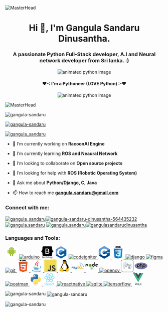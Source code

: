 ![MasterHead](https://repository-images.githubusercontent.com/588181932/e36ec678-7984-4cdd-8e4c-a3932772ff8e)

<h1 align="center">Hi 👋, I'm Gangula Sandaru Dinusantha.</h1>
<h3 align="center">A passionate Python Full-Stack developer, A.I and Neural network developer from Sri lanka. :)</h3>

<p align="center">
  <img align="center" src="https://thoughtwin.com/assets/img/Python_img.gif" width="400" alt="animated python image" />
</p>

<p align="center">
  <h4 align="center"> ❤-: I'm a Pythoneer (LOVE Python) :-❤ </h4>
</p>


<p align="center">
  <img align="center" src="https://media4.giphy.com/media/v1.Y2lkPTc5MGI3NjExMDBkZXN4aDl3bmo4eHlxdnI4NzIwdzJtNjRjMmVmcW85cmM0aTZjNiZlcD12MV9pbnRlcm5hbF9naWZfYnlfaWQmY3Q9Zw/PjJ1cLHqLEveXysGDB/giphy.gif" width="400" alt="animated python image" />
</p>



![MasterHead](https://i.pinimg.com/originals/b5/d3/69/b5d3692a872936d05a3d770e5327c6ec.gif)

<p align="left"> <img src="https://komarev.com/ghpvc/?username=gangula-sandaru&label=Profile%20views&color=0e75b6&style=flat" alt="gangula-sandaru" /> </p>
<p align="left"> <a href="https://github.com/ryo-ma/github-profile-trophy"><img src="https://github-profile-trophy.vercel.app/?username=gangula-sandaru" alt="gangula-sandaru" /></a> </p>

<p align="left"> <a href="https://twitter.com/gangula_sandaru" target="blank"><img src="https://img.shields.io/twitter/follow/gangula_sandaru?logo=twitter&style=for-the-badge" alt="gangula_sandaru" /></a> </p>

- 🔭 I’m currently working on **RacoonAI Engine**

- 🌱 I’m currently learning **ROS and Neaural Network**

- 👯 I’m looking to collaborate on **Open source projects**

- 🤝 I’m looking for help with **ROS (Robotic Operating System)**

- 💬 Ask me about **Python/Django, C, Java**

- 📫 How to reach me **gangula.sandaru@gmail.com**

<h3 align="left">Connect with me:</h3>

<p align="left">
<a href="https://twitter.com/gangula_sandaru" target="blank"><img align="center" src="https://raw.githubusercontent.com/rahuldkjain/github-profile-readme-generator/master/src/images/icons/Social/twitter.svg" alt="gangula_sandaru" height="30" width="40" /></a><a href="https://linkedin.com/in/gangula-sandaru-dinusantha-564435232" target="blank"><img align="center" src="https://raw.githubusercontent.com/rahuldkjain/github-profile-readme-generator/master/src/images/icons/Social/linked-in-alt.svg" alt="gangula-sandaru-dinusantha-564435232" height="30" width="40" /></a><a href="https://fb.com/gangula.sandaru" target="blank"><img align="center" src="https://raw.githubusercontent.com/rahuldkjain/github-profile-readme-generator/master/src/images/icons/Social/facebook.svg" alt="gangula.sandaru" height="30" width="40" /></a> <a href="https://instagram.com/gangula.sandaru" target="blank"><img align="center" src="https://raw.githubusercontent.com/rahuldkjain/github-profile-readme-generator/master/src/images/icons/Social/instagram.svg" alt="gangula.sandaru" height="30" width="40" /></a><a href="https://www.youtube.com/c/gangulasandarudinusantha" target="blank"><img align="center" src="https://raw.githubusercontent.com/rahuldkjain/github-profile-readme-generator/master/src/images/icons/Social/youtube.svg" alt="gangulasandarudinusantha" height="30" width="40" /></a> 
</p>


<h3 align="left">Languages and Tools:</h3>
<p align="left"> <a href="https://developer.android.com" target="_blank" rel="noreferrer"> <img src="https://raw.githubusercontent.com/devicons/devicon/master/icons/android/android-original-wordmark.svg" alt="android" width="40" height="40"/> </a><a href="https://www.arduino.cc/" target="_blank" rel="noreferrer"> <img src="https://cdn.worldvectorlogo.com/logos/arduino-1.svg" alt="arduino" width="40" height="40"/> </a> <a href="https://getbootstrap.com" target="_blank" rel="noreferrer"> <img src="https://raw.githubusercontent.com/devicons/devicon/master/icons/bootstrap/bootstrap-plain-wordmark.svg" alt="bootstrap" width="40" height="40"/> </a> <a href="https://www.cprogramming.com/" target="_blank" rel="noreferrer"> <img src="https://raw.githubusercontent.com/devicons/devicon/master/icons/c/c-original.svg" alt="c" width="40" height="40"/> </a> <a href="https://codeigniter.com" target="_blank" rel="noreferrer"> <img src="https://cdn.worldvectorlogo.com/logos/codeigniter.svg" alt="codeigniter" width="40" height="40"/> </a> <a href="https://www.w3schools.com/cpp/" target="_blank" rel="noreferrer"> <img src="https://raw.githubusercontent.com/devicons/devicon/master/icons/cplusplus/cplusplus-original.svg" alt="cplusplus" width="40" height="40"/> </a> <a href="https://www.w3schools.com/css/" target="_blank" rel="noreferrer"> <img src="https://raw.githubusercontent.com/devicons/devicon/master/icons/css3/css3-original-wordmark.svg" alt="css3" width="40" height="40"/> </a><a href="https://www.djangoproject.com/" target="_blank" rel="noreferrer"> <img src="https://cdn.worldvectorlogo.com/logos/django.svg" alt="django" width="40" height="40"/> </a> <a href="https://www.figma.com/" target="_blank" rel="noreferrer"> <img src="https://www.vectorlogo.zone/logos/figma/figma-icon.svg" alt="figma" width="40" height="40"/> </a> <a href="https://git-scm.com/" target="_blank" rel="noreferrer"> <img src="https://www.vectorlogo.zone/logos/git-scm/git-scm-icon.svg" alt="git" width="40" height="40"/> </a> <a href="https://www.w3.org/html/" target="_blank" rel="noreferrer"> <img src="https://raw.githubusercontent.com/devicons/devicon/master/icons/html5/html5-original-wordmark.svg" alt="html5" width="40" height="40"/> </a> <a href="https://www.java.com" target="_blank" rel="noreferrer"> <img src="https://raw.githubusercontent.com/devicons/devicon/master/icons/java/java-original.svg" alt="java" width="40" height="40"/> </a> <a href="https://developer.mozilla.org/en-US/docs/Web/JavaScript" target="_blank" rel="noreferrer"> <img src="https://raw.githubusercontent.com/devicons/devicon/master/icons/javascript/javascript-original.svg" alt="javascript" width="40" height="40"/> </a> <a href="https://www.linux.org/" target="_blank" rel="noreferrer"> <img src="https://raw.githubusercontent.com/devicons/devicon/master/icons/linux/linux-original.svg" alt="linux" width="40" height="40"/> </a> <a href="https://www.mysql.com/" target="_blank" rel="noreferrer"> <img src="https://raw.githubusercontent.com/devicons/devicon/master/icons/mysql/mysql-original-wordmark.svg" alt="mysql" width="40" height="40"/> </a> <a href="https://nodejs.org" target="_blank" rel="noreferrer"> <img src="https://raw.githubusercontent.com/devicons/devicon/master/icons/nodejs/nodejs-original-wordmark.svg" alt="nodejs" width="40" height="40"/> </a> <a href="https://opencv.org/" target="_blank" rel="noreferrer"> <img src="https://www.vectorlogo.zone/logos/opencv/opencv-icon.svg" alt="opencv" width="40" height="40"/> </a> <a href="https://www.photoshop.com/en" target="_blank" rel="noreferrer"> <img src="https://raw.githubusercontent.com/devicons/devicon/master/icons/photoshop/photoshop-line.svg" alt="photoshop" width="40" height="40"/> </a> <a href="https://www.php.net" target="_blank" rel="noreferrer"> <img src="https://raw.githubusercontent.com/devicons/devicon/master/icons/php/php-original.svg" alt="php" width="40" height="40"/> </a> <a href="https://postman.com" target="_blank" rel="noreferrer"> <img src="https://www.vectorlogo.zone/logos/getpostman/getpostman-icon.svg" alt="postman" width="40" height="40"/> </a> <a href="https://www.python.org" target="_blank" rel="noreferrer"> <img src="https://raw.githubusercontent.com/devicons/devicon/master/icons/python/python-original.svg" alt="python" width="40" height="40"/> </a> <a href="https://reactjs.org/" target="_blank" rel="noreferrer"> <img src="https://raw.githubusercontent.com/devicons/devicon/master/icons/react/react-original-wordmark.svg" alt="react" width="40" height="40"/> </a> <a href="https://reactnative.dev/" target="_blank" rel="noreferrer"> <img src="https://reactnative.dev/img/header_logo.svg" alt="reactnative" width="40" height="40"/> </a> <a href="https://www.sqlite.org/" target="_blank" rel="noreferrer"> <img src="https://www.vectorlogo.zone/logos/sqlite/sqlite-icon.svg" alt="sqlite" width="40" height="40"/> </a> <a href="https://www.tensorflow.org" target="_blank" rel="noreferrer"> <img src="https://www.vectorlogo.zone/logos/tensorflow/tensorflow-icon.svg" alt="tensorflow" width="40" height="40"/> </a> <a href="https://vuejs.org/" target="_blank" rel="noreferrer"> <img src="https://raw.githubusercontent.com/devicons/devicon/master/icons/vuejs/vuejs-original-wordmark.svg" alt="vuejs" width="40" height="40"/> </a> </p>


<p><img align="left" src="https://github-readme-stats.vercel.app/api/top-langs?username=gangula-sandaru&show_icons=true&locale=en&layout=compact" alt="gangula-sandaru" /></p>

<p>&nbsp;<img align="center" src="https://github-readme-stats.vercel.app/api?username=gangula-sandaru&show_icons=true&locale=en" alt="gangula-sandaru" /></p>
<p><img align="center" src="https://github-readme-streak-stats.herokuapp.com/?user=gangula-sandaru&" alt="gangula-sandaru" /></p>

